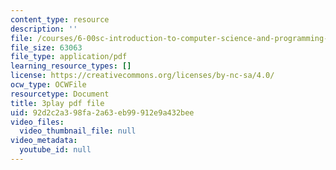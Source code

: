 ```yaml
---
content_type: resource
description: ''
file: /courses/6-00sc-introduction-to-computer-science-and-programming-spring-2011/92d2c2a398fa2a63eb99912e9a432bee_5gt2WDBl8-0.pdf
file_size: 63063
file_type: application/pdf
learning_resource_types: []
license: https://creativecommons.org/licenses/by-nc-sa/4.0/
ocw_type: OCWFile
resourcetype: Document
title: 3play pdf file
uid: 92d2c2a3-98fa-2a63-eb99-912e9a432bee
video_files:
  video_thumbnail_file: null
video_metadata:
  youtube_id: null
---
```

